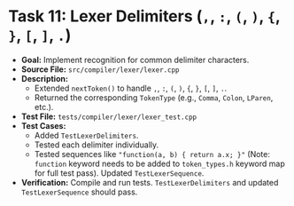 # Task 11: Lexer Delimiters (`,`, `:`, `(`, `)`, `{`, `}`, `[`, `]`, `.`)

*   **Goal:** Implement recognition for common delimiter characters.
*   **Source File:** `src/compiler/lexer/lexer.cpp`
*   **Description:**
    *   Extended `nextToken()` to handle `,`, `:`, `(`, `)`, `{`, `}`, `[`, `]`, `.`.
    *   Returned the corresponding `TokenType` (e.g., `Comma`, `Colon`, `LParen`, etc.).
*   **Test File:** `tests/compiler/lexer/lexer_test.cpp`
*   **Test Cases:**
    *   Added `TestLexerDelimiters`.
    *   Tested each delimiter individually.
    *   Tested sequences like `"function(a, b) { return a.x; }"` (Note: `function` keyword needs to be added to `token_types.h` keyword map for full test pass). Updated `TestLexerSequence`.
*   **Verification:** Compile and run tests. `TestLexerDelimiters` and updated `TestLexerSequence` should pass.
